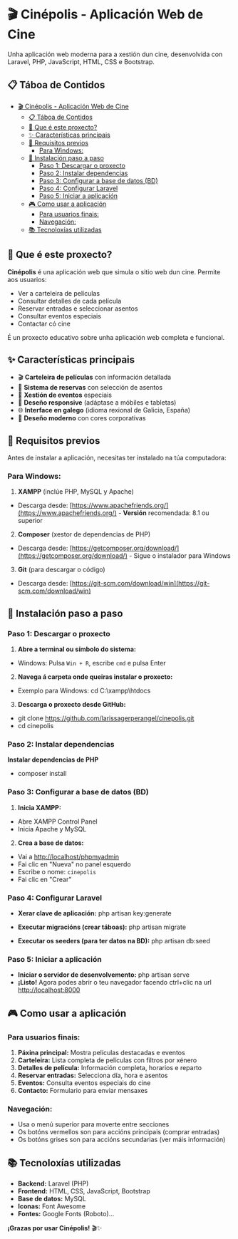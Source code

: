 # 🎬 Cinépolis - Aplicación Web de Cine

Unha aplicación web moderna para a xestión dun cine, desenvolvida con Laravel, PHP, JavaScript, HTML, CSS e Bootstrap.

## 📋 Táboa de Contidos


- [🎬 Cinépolis - Aplicación Web de Cine](#-cinépolis---aplicación-web-de-cine)
  - [📋 Táboa de Contidos](#-táboa-de-contidos)
  - [🎯 Que é este proxecto?](#-que-é-este-proxecto)
  - [✨ Características principais](#-características-principais)
  - [🔧 Requisitos previos](#-requisitos-previos)
    - [Para Windows:](#para-windows)
  - [🚀 Instalación paso a paso](#-instalación-paso-a-paso)
    - [Paso 1: Descargar o proxecto](#paso-1-descargar-o-proxecto)
    - [Paso 2: Instalar dependencias](#paso-2-instalar-dependencias)
    - [Paso 3: Configurar a base de datos (BD)](#paso-3-configurar-a-base-de-datos-bd)
    - [Paso 4: Configurar Laravel](#paso-4-configurar-laravel)
    - [Paso 5: Iniciar a aplicación](#paso-5-iniciar-a-aplicación)
  - [🎮 Como usar a aplicación](#-como-usar-a-aplicación)
    - [Para usuarios finais:](#para-usuarios-finais)
    - [Navegación:](#navegación)
  - [📚 Tecnoloxías utilizadas](#-tecnoloxías-utilizadas)


## 🎯 Que é este proxecto?

**Cinépolis** é una aplicación web que simula o sitio web dun cine. Permite aos usuarios:

- Ver a carteleira de películas
- Consultar detalles de cada película
- Reservar entradas e seleccionar asentos
- Consultar eventos especiais
- Contactar có cine

É un proxecto educativo sobre unha aplicación web completa e funcional.

## ✨ Características principais

- 🎬 **Carteleira de películas** con información detallada
- 🎫 **Sistema de reservas** con selección de asentos
- 📅 **Xestión de eventos** especiais
- 📱 **Deseño responsive** (adáptase a móbiles e tabletas)
- 🌐 **Interface en galego** (idioma rexional de Galicia, España)
- 🎨 **Deseño moderno** con cores corporativas


## 🔧 Requisitos previos

Antes de instalar a aplicación, necesitas ter instalado na túa computadora:

### Para Windows:

1. **XAMPP** (inclúe PHP, MySQL y Apache)

- Descarga desde: [https://www.apachefriends.org/](https://www.apachefriends.org/) - **Versión** recomendada: 8.1 ou superior 

2. **Composer** (xestor de dependencias de PHP)
- Descarga desde: [https://getcomposer.org/download/](https://getcomposer.org/download/) - Sigue o instalador para Windows

3. **Git** (para descargar o código)

- Descarga desde: [https://git-scm.com/download/win](https://git-scm.com/download/win)


## 🚀 Instalación paso a paso

### Paso 1: Descargar o proxecto

1. **Abre a terminal ou símbolo do sistema:**
- Windows: Pulsa `Win + R`, escribe `cmd` e pulsa Enter
  
2. **Navega á carpeta onde queiras instalar o proxecto:**
- Exemplo para Windows: cd C:\xampp\htdocs
  
3. **Descarga o proxecto desde GitHub:**
- git clone https://github.com/larissagerperangel/cinepolis.git
- cd cinepolis
  
### Paso 2: Instalar dependencias
**Instalar dependencias de PHP**
- composer install

### Paso 3: Configurar a base de datos (BD)

1. **Inicia XAMPP:**
- Abre XAMPP Control Panel
- Inicia Apache y MySQL

2. **Crea a base de datos:**
- Vai a [http://localhost/phpmyadmin](http://localhost/phpmyadmin)
- Fai clic en "Nueva" no panel esquerdo
- Escribe o nome: `cinepolis`
- Fai clic en "Crear"

### Paso 4: Configurar Laravel
- **Xerar clave de aplicación:** php artisan key:generate

- **Executar migracións (crear táboas):** php artisan migrate

- **Executar os seeders (para ter datos na BD):** php artisan db:seed
  
### Paso 5: Iniciar a aplicación
- **Iniciar o servidor de desenvolvemento:** php artisan serve
- **¡Listo!** Agora podes abrir o teu navegador facendo ctrl+clic na url [http://localhost:8000](http://localhost:8000)

## 🎮 Como usar a aplicación

### Para usuarios finais:

1. **Páxina principal:** Mostra películas destacadas e eventos
2. **Carteleira:** Lista completa de películas con filtros por xénero
3. **Detalles de película:** Información completa, horarios e reparto
4. **Reservar entradas:** Selecciona día, hora e asentos
5. **Eventos:** Consulta eventos especiais do cine
6. **Contacto:** Formulario para enviar mensaxes


### Navegación:

- Usa o menú superior para moverte entre secciones
- Os botóns vermellos son para accións principais (comprar entradas)
- Os botóns grises son para accións secundarias (ver máis información)

## 📚 Tecnoloxías utilizadas

- **Backend:** Laravel (PHP)
- **Frontend:** HTML, CSS, JavaScript, Bootstrap 
- **Base de datos:** MySQL
- **Iconas:** Font Awesome
- **Fontes:** Google Fonts (Roboto)...

**¡Grazas por usar Cinépolis!** 🎬✨